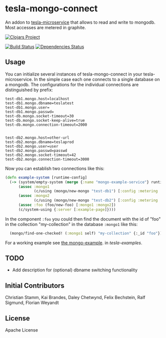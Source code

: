 # tesla-mongo-connect

An addon to [tesla-microservice](https://github.com/otto-de/tesla-microservice)
that allows to read and write to mongodb. Most accesses are metered in graphite.

[![Clojars Project](http://clojars.org/de.otto/tesla-mongo-connect/latest-version.svg)](http://clojars.org/de.otto/tesla-mongo-connect)

[![Build Status](https://travis-ci.org/otto-de/tesla-mongo-connect.svg)](https://travis-ci.org/otto-de/tesla-mongo-connect)
[![Dependencies Status](http://jarkeeper.com/otto-de/tesla-mongo-connect/status.svg)](http://jarkeeper.com/otto-de/tesla-mongo-connect)

## Usage

You can initialize several instances of tesla-mongo-connect in your tesla-microservice. In the simple case each one connects to a single database on a mongodb. The configurations for the individual connections are distinguished by prefix:


```
test-db1.mongo.host=localhost
test-db1.mongo.dbname=teslatest
test-db1.mongo.user=
test-db1.mongo.passwd=
test-db.mongo.socket-timeout=30
test-db.mongo.socket-keep-alive=true
test-db.mongo.connection-timeout=2000


test-db2.mongo.host=other-url
test-db2.mongo.dbname=teslaprod
test-db2.mongo.user=user
test-db2.mongo.passwd=passwd
test-db2.mongo.socket-timeout=42
test-db2.mongo.connection-timeout=3000
```

Now you can establish two connections like this:

```clojure
(defn example-system [runtime-config]
  (-> (system/empty-system (merge {:name "mongo-example-service"} runtime-config))
      (assoc :mongo1
             (c/using (mongo/new-mongo "test-db1") [:config :metering :app-status]))
      (assoc :mongo2
             (c/using (mongo/new-mongo "test-db2") [:config :metering :app-status]))
      (assoc :foo (foo/new-foo) [:mongo1 :mongo2])
      (c/system-using {:server [:example-page]})))
```

In the component ```:foo``` you could then find the document with the id of "foo" in the collection "my-collection" in the database  ```:mongo1```  like this:

```clojure
  (mongo/find-one-checked! (:mongo1 self) "my-collection" {:_id "foo"})
```


For a working example see [the mongo-example](https://github.com/otto-de/tesla-examples/tree/master/mongo-example). in _tesla-examples_.

## TODO
* Add description for (optional) dbname switching functionality


## Initial Contributors

Christian Stamm, Kai Brandes, Daley Chetwynd, Felix Bechstein, Ralf Sigmund, Florian Weyandt

## License

Apache License
